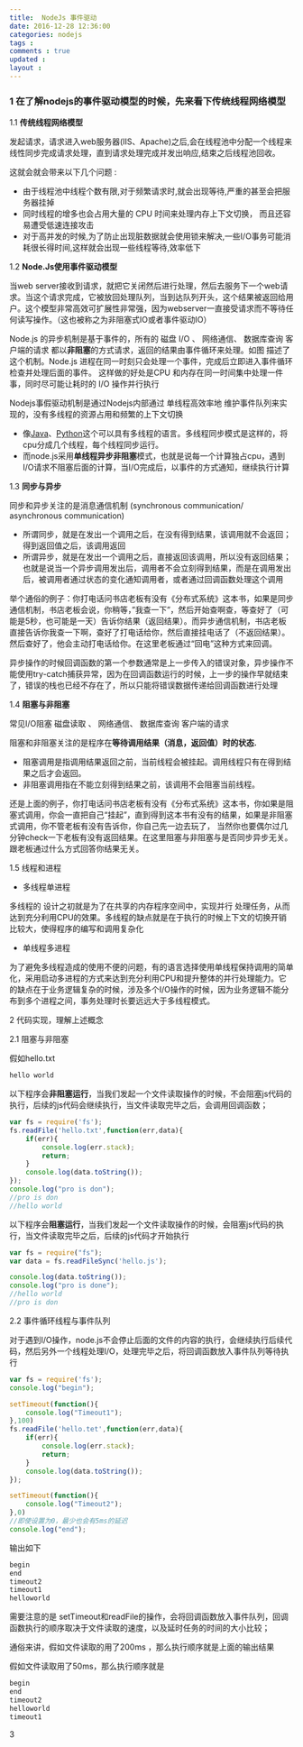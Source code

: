 ```yaml
---
title:  NodeJs 事件驱动 
date: 2016-12-28 12:36:00
categories: nodejs
tags : 
comments : true 
updated : 
layout : 
---
```


### 1 在了解nodejs的事件驱动模型的时候，先来看下传统线程网络模型

1.1 **传统线程网络模型**

发起请求，请求进入web服务器(IIS、Apache)之后,会在线程池中分配一个线程来线性同步完成请求处理，直到请求处理完成并发出响应,结束之后线程池回收。

这就会就会带来以下几个问题 :

* 由于线程池中线程个数有限,对于频繁请求时,就会出现等待,严重的甚至会把服务器挂掉
* 同时线程的增多也会占用大量的 CPU 时间来处理内存上下文切换， 而且还容易遭受低速连接攻击
* 对于高并发的时候,为了防止出现脏数据就会使用锁来解决,一些I/O事务可能消耗很长得时间,这样就会出现一些线程等待,效率低下

1.2 **Node.Js使用事件驱动模型**

当web server接收到请求，就把它关闭然后进行处理，然后去服务下一个web请求。当这个请求完成，它被放回处理队列，当到达队列开头，这个结果被返回给用户。这个模型非常高效可扩展性非常强，因为webserver一直接受请求而不等待任何读写操作。（这也被称之为非阻塞式IO或者事件驱动IO）

Node.js 的异步机制是基于事件的，所有的   磁盘 I/O 、   网络通信、  数据库查询   客户端的请求  都以**非阻塞**的方式请求，返回的结果由事件循环来处理。如图 描述了这个机制。Node.js 进程在同一时刻只会处理一个事件，完成后立即进入事件循环检查并处理后面的事件。 
这样做的好处是CPU 和内存在同一时间集中处理一件事，同时尽可能让耗时的 I/O 操作并行执行

Nodejs事假驱动机制是通过Nodejs内部通过 单线程高效率地 维护事件队列来实现的，没有多线程的资源占用和频繁的上下文切换

* 像[Java](http://lib.csdn.net/base/javase)、[Python](http://lib.csdn.net/base/python)这个可以具有多线程的语言。多线程同步模式是这样的，将cpu分成几个线程，每个线程同步运行。 
* 而node.js采用**单线程异步非阻塞**模式，也就是说每一个计算独占cpu，遇到I/O请求不阻塞后面的计算，当I/O完成后，以事件的方式通知，继续执行计算

1.3 **同步与异步**

同步和异步关注的是消息通信机制 (synchronous communication/ asynchronous communication)

* 所谓同步，就是在发出一个调用之后，在没有得到结果，该调用就不会返回；得到返回值之后，该调用返回
* 所谓异步，就是在发出一个调用之后，直接返回该调用，所以没有返回结果；也就是说当一个异步调用发出后，调用者不会立刻得到结果，而是在调用发出后，被调用者通过状态的变化通知调用者，或者通过回调函数处理这个调用

举个通俗的例子：你打电话问书店老板有没有《分布式系统》这本书，如果是同步通信机制，书店老板会说，你稍等，”我查一下”，然后开始查啊查，等查好了（可能是5秒，也可能是一天）告诉你结果（返回结果）。而异步通信机制，书店老板直接告诉你我查一下啊，查好了打电话给你，然后直接挂电话了（不返回结果）。然后查好了，他会主动打电话给你。在这里老板通过“回电”这种方式来回调。

异步操作的时候回调函数的第一个参数通常是上一步传入的错误对象，异步操作不能使用try-catch捕获异常，因为在回调函数运行的时候，上一步的操作早就结束了，错误的栈也已经不存在了，所以只能将错误数据传递给回调函数进行处理

1.4 **阻塞与非阻塞**

常见I/O阻塞  磁盘读取 、   网络通信、  数据库查询   客户端的请求

阻塞和非阻塞关注的是程序在**等待调用结果（消息，返回值）时的状态.**

* 阻塞调用是指调用结果返回之前，当前线程会被挂起。调用线程只有在得到结果之后才会返回。 
* 非阻塞调用指在不能立刻得到结果之前，该调用不会阻塞当前线程。

还是上面的例子，你打电话问书店老板有没有《分布式系统》这本书，你如果是阻塞式调用，你会一直把自己“挂起”，直到得到这本书有没有的结果，如果是非阻塞式调用，你不管老板有没有告诉你，你自己先一边去玩了， 
当然你也要偶尔过几分钟check一下老板有没有返回结果。在这里阻塞与非阻塞与是否同步异步无关。跟老板通过什么方式回答你结果无关。

1.5  线程和进程

* 多线程单进程 	

多线程的 设计之初就是为了在共享的内存程序空间中，实现并行 处理任务，从而达到充分利用CPU的效果。多线程的缺点就是在于执行的时候上下文的切换开销比较大，使得程序的编写和调用复杂化

* 单线程多进程

为了避免多线程造成的使用不便的问题，有的语言选择使用单线程保持调用的简单化，采用启动多进程的方式来达到充分利用CPU和提升整体的并行处理能力。它的缺点在于业务逻辑复杂的时候，涉及多个I/O操作的时候，因为业务逻辑不能分布到多个进程之间，事务处理时长要远远大于多线程模式。

2 代码实现，理解上述概念

2.1 阻塞与非阻塞

假如hello.txt

```html
hello world
```

以下程序会**非阻塞运行**，当我们发起一个文件读取操作的时候，不会阻塞js代码的执行，后续的js代码会继续执行，当文件读取完毕之后，会调用回调函数；

```javascript
var fs = require('fs');
fs.readFile('hello.txt',function(err,data){
    if(err){
        console.log(err.stack);
        return;
    }
    console.log(data.toString());
});
console.log("pro is don");
//pro is don 
//hello world 
```

以下程序会**阻塞运行**，当我们发起一个文件读取操作的时候，会阻塞js代码的执行，当文件读取完毕之后，后续的js代码才开始执行

```javascript
var fs = require("fs");
var data = fs.readFileSync('hello.js');

console.log(data.toString());
console.log("pro is done");
//hello world
//pro is don
```

2.2  事件循环线程与事件队列

对于遇到I/O操作，node.js不会停止后面的文件的内容的执行，会继续执行后续代码，然后另外一个线程处理I/O，处理完毕之后，将回调函数放入事件队列等待执行

```javascript
var fs = require('fs');
console.log("begin");

setTimeout(function(){
    console.log("Timeout1");
},100)
fs.readFile('hello.tet',function(err,data){
    if(err){
        console.log(err.stack);
        return;
    }
    console.log(data.toString());
});

setTimeout(function(){
    console.log("Timeout2");
},0)
//即使设置为0，最少也会有5ms的延迟
console.log("end");
```

输出如下

```html
begin 
end 
timeout2
timeout1
helloworld
```

需要注意的是 setTimeout和readFile的操作，会将回调函数放入事件队列，回调函数执行的顺序取决于文件读取的速度，以及延时任务的时间的大小比较；

通俗来讲，假如文件读取的用了200ms ，那么执行顺序就是上面的输出结果

假如文件读取用了50ms，那么执行顺序就是

```html
begin 
end 
timeout2
helloworld
timeout1
```

3 